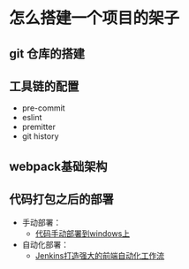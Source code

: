 # 怎么搭建一个项目的架子

## git 仓库的搭建

## 工具链的配置

- pre-commit
- eslint
- premitter
- git history

## webpack基础架构

## 代码打包之后的部署

- 手动部署：
  - [代码手动部署到windows上](https://segmentfault.com/a/1190000014588132)
- 自动化部署：
  - [Jenkins打造强大的前端自动化工作流](https://juejin.im/post/5ad1980e6fb9a028c42ea1be)
